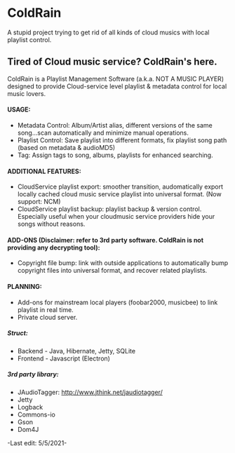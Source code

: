 # ColdRain
A stupid project trying to get rid of all kinds of cloud musics with local playlist control.


## Tired of Cloud music service? ColdRain's here.

ColdRain is a Playlist Management Software (a.k.a. NOT A MUSIC PLAYER) designed to provide Cloud-service level playlist & metadata control for local music lovers.

#### USAGE:
- Metadata Control: Album/Artist alias, different versions of the same song...scan automatically and minimize manual operations.
- Playlist Control: Save playlist into different formats, fix playlist song path (based on metadata & audioMD5)
- Tag: Assign tags to song, albums, playlists for enhanced searching.

#### ADDITIONAL FEATURES:
- CloudService playlist export: smoother transition, audomatically export locally cached cloud music service playlist into universal format. (Now support: NCM)
- CloudService playlist backup: playlist backup & version control. Especially useful when your cloudmusic service providers hide your songs without reasons.

#### ADD-ONS (Disclaimer: refer to 3rd party software. ColdRain is not providing any decrypting tool):
- Copyright file bump: link with outside applications to automatically bump copyright files into universal format, and recover related playlists.

#### PLANNING:
- Add-ons for mainstream local players (foobar2000, musicbee) to link playlist in real time.
- Private cloud server.

##### Struct:
- Backend - Java, Hibernate, Jetty, SQLite
- Frontend - Javascript (Electron)

##### 3rd party library:
- JAudioTagger: http://www.jthink.net/jaudiotagger/
- Jetty
- Logback
- Commons-io
- Gson
- Dom4J

-Last edit: 5/5/2021-
